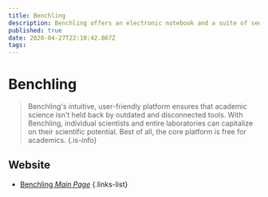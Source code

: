 ```yaml
---
title: Benchling
description: Benchling offers an electronic notebook and a suite of sequence design tools for free to academics.
published: true
date: 2020-04-27T22:10:42.867Z
tags: 
---
```


# Benchling

> Benchling's intuitive, user-friendly platform ensures that academic science isn't held back by outdated and disconnected tools. With Benchling, individual scientists and entire laboratories can capitalize on their scientific potential. Best of all, the core platform is free for academics.
{.is-info}

 

## Website 

- [Benchling *Main Page*](https://www.benchling.com/academic/)
 {.links-list}

 